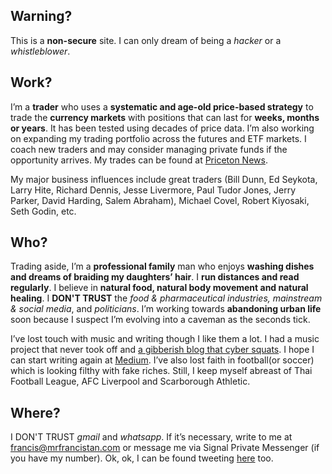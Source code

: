 ## **Warning?**

This is a **non-secure** site. I can only dream of being a _hacker_ or a _whistleblower_.

## **Work?**

I’m a **trader** who uses a **systematic and age-old price-based strategy** to trade the **currency markets** with positions that can last for **weeks, months or years**. It has been tested using decades of price data. I’m also working on expanding my trading portfolio across the futures and ETF markets. I coach new traders and may consider managing private funds if the opportunity arrives. My trades can be found at [Priceton News](https://priceton-news.github.io/priceton-news/).

My major business influences include great traders (Bill Dunn, Ed Seykota, Larry Hite, Richard Dennis, Jesse Livermore, Paul Tudor Jones, Jerry Parker, David Harding, Salem Abraham), Michael Covel, Robert Kiyosaki, Seth Godin, etc.

## **Who?**

Trading aside, I’m a **professional family** man who enjoys **washing dishes and dreams of braiding my daughters’ hair**. I **run distances and read regularly**. I believe in **natural food, natural body movement and natural healing**. I **DON'T TRUST** the _food & pharmaceutical industries, mainstream & social media_, and _politicians_. I’m working towards **abandoning urban life** soon because I suspect I’m evolving into a caveman as the seconds tick.

I’ve lost touch with music and writing though I like them a lot. I had a music project that never took off and [a gibberish blog that cyber squats](http://doorsleftopen.wordpress.com/). I hope I can start writing again at [Medium](https://medium.com/@mrfrancistan). I’ve also lost faith in football(or soccer) which is looking filthy with fake riches. Still, I keep myself abreast of Thai Football League, AFC Liverpool and Scarborough Athletic.

## **Where?**

I DON'T TRUST _gmail_ and _whatsapp_. If it’s necessary, write to me at francis@mrfrancistan.com or message me via Signal Private Messenger (if you have my number). Ok, ok, I can be found tweeting [here](https://twitter.com/mrfrancistan) too.
